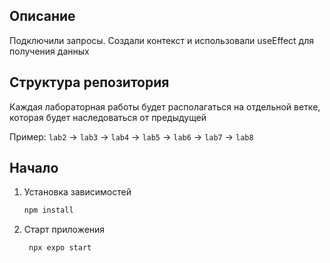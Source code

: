 ## Описание

Подключили запросы. Создали контекст и использовали useEffect для получения данных

## Структура репозитория

Каждая лабораторная работы будет располагаться на отдельной ветке, которая будет наследоваться от предыдущей

Пример: `lab2` -> `lab3` -> `lab4` -> `lab5` -> `lab6` -> `lab7` -> `lab8`

## Начало

1. Установка зависимостей

   ```bash
   npm install
   ```

2. Старт приложения

   ```bash
    npx expo start
   ```